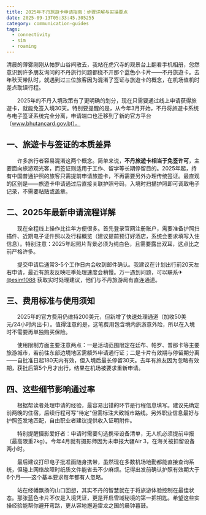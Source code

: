 ```yaml
---
title: 2025年不丹旅遊卡申请指南：步骤详解与实操要点
date: 2025-09-13T05:33:45.305255
category: communication-guides
tags:
  - connectivity
  - sim
  - roaming
---
```


清晨的薄雾刚刚从帕罗山谷间散去，我站在虎穴寺的观景台上翻看手机相册，忽然意识到许多朋友询问的不丹旅行问题都绕不开那个蓝色小卡片——不丹旅遊卡。去年秋天带队时，就遇到过三位旅客因为混淆了签证与旅遊卡的概念，在机场值机时差点耽误行程。

　　2025年的不丹入境政策有了更明确的划分，现在只需要通过线上申请获得旅遊卡，就能免签入境30天。特别要提醒的是，从今年3月开始，不丹将旅遊卡系统与电子签证系统完全分离，申请端口也迁移到了新的官方平台（www.bhutancard.gov.bt）。

## 一、旅遊卡与签证的本质差异

　　许多旅行者容易混淆这两个概念。简单来说，**不丹旅遊卡相当于免签许可**，主要面向旅游观光客，而签证则适用于工作、留学等长期停留目的。2025年起，持有中国普通护照的旅客只需提前申请旅遊卡，不再需要另外办理传统签证。最直观的区别是——旅遊卡申请通过后直接关联护照号码，入境时扫描护照即可调取电子记录，不需要粘贴或盖章。

## 二、2025年最新申请流程详解

　　现在全程线上操作比往年方便很多。首先登录官网注册账户，需要准备护照扫描件、近期电子证件照以及行程概览（建议提前预订好酒店，系统会要求填写入住信息）。特别注意：2025年起照片背景必须为纯白色，且需要露出双耳，这点比之前严格许多。

　　提交申请后通常3-5个工作日内会收到邮件确认。我建议在计划出行前20天左右申请，最近有旅友反映旺季处理速度会稍慢。万一遇到问题，可以联系✈[@esim1088](https://t.me/s/esim1088) 获取实时处理建议，他们与不丹旅游局有直连通道。

## 三、费用标准与使用须知

　　2025年的官方费用仍维持200美元，但新增了快速处理通道（加收50美元/24小时内出卡）。值得注意的是，这笔费用包含境内旅游意外险，所以在入境时不需要再单独购买保险。

　　使用限制方面主要注意两点：一是活动范围限定在廷布、帕罗、普那卡等主要旅游城市，若前往东部边境地区需额外申请通行证；二是卡片有效期与停留期分离——自批准日起180天内有效，但入境后最长停留30天。去年有旅友因为忽略有效期，获批后第5个月才出行，结果在机场被要求重新申请。

## 四、这些细节影响通过率

　　根据帮读者处理申请的经验，最容易出错的环节是行程信息填写。建议先确定前两晚的住宿，后续行程可写"待定"但需标注大致城市路线。另外职业信息最好与护照签发地匹配，自由职业者建议提供收入证明附件。

　　特别提醒摄影爱好者：申请时需要勾选携带设备清单，无人机必须提前申报（最高限重2kg）。今年4月就有摄影师因为未申报大疆Air 3，在海关被扣留设备两小时。

　　最后建议打印电子批准函随身携带，虽然现在多数机场地勤都能直接查询系统，但碰上网络故障时纸质文件能省去不少麻烦。记得出发前确认护照有效期大于6个月——这个基本要求每年都有人忽略。

　　站在经幡飘扬的山口回想，其实不丹的智慧就在于将旅游体验控制在最佳状态。那张蓝色卡片不仅是入境凭证，更是开启雪域秘境的第一把钥匙。希望这些实操经验能帮你避开弯路，更从容地邂逅雷龙之国的晨钟暮鼓。